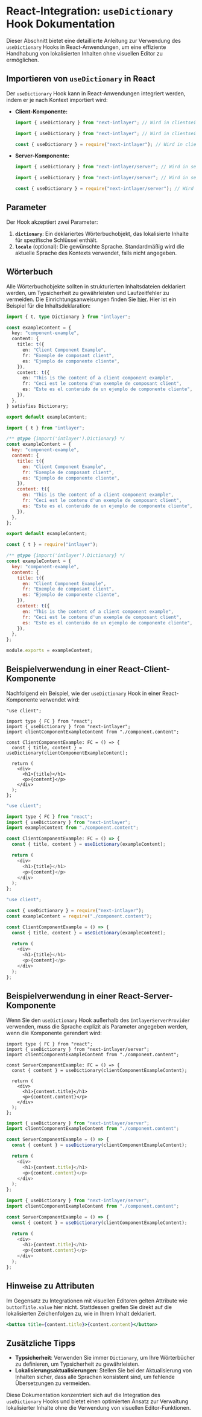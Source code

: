 # React-Integration: `useDictionary` Hook Dokumentation

Dieser Abschnitt bietet eine detaillierte Anleitung zur Verwendung des `useDictionary` Hooks in React-Anwendungen, um eine effiziente Handhabung von lokalisierten Inhalten ohne visuellen Editor zu ermöglichen.

## Importieren von `useDictionary` in React

Der `useDictionary` Hook kann in React-Anwendungen integriert werden, indem er je nach Kontext importiert wird:

- **Client-Komponente:**

  ```typescript codeFormat="typescript"
  import { useDictionary } from "next-intlayer"; // Wird in clientseitigen React-Komponenten verwendet
  ```

  ```javascript codeFormat="esm"
  import { useDictionary } from "next-intlayer"; // Wird in clientseitigen React-Komponenten verwendet
  ```

  ```javascript codeFormat="commonjs"
  const { useDictionary } = require("next-intlayer"); // Wird in clientseitigen React-Komponenten verwendet
  ```

- **Server-Komponente:**

  ```typescript codeFormat="typescript"
  import { useDictionary } from "next-intlayer/server"; // Wird in serverseitigen React-Komponenten verwendet
  ```

  ```javascript codeFormat="esm"
  import { useDictionary } from "next-intlayer/server"; // Wird in serverseitigen React-Komponenten verwendet
  ```

  ```javascript codeFormat="commonjs"
  const { useDictionary } = require("next-intlayer/server"); // Wird in serverseitigen React-Komponenten verwendet
  ```

## Parameter

Der Hook akzeptiert zwei Parameter:

1. **`dictionary`**: Ein deklariertes Wörterbuchobjekt, das lokalisierte Inhalte für spezifische Schlüssel enthält.
2. **`locale`** (optional): Die gewünschte Sprache. Standardmäßig wird die aktuelle Sprache des Kontexts verwendet, falls nicht angegeben.

## Wörterbuch

Alle Wörterbuchobjekte sollten in strukturierten Inhaltsdateien deklariert werden, um Typsicherheit zu gewährleisten und Laufzeitfehler zu vermeiden. Die Einrichtungsanweisungen finden Sie [hier](https://github.com/aymericzip/intlayer/blob/main/docs/de/dictionary/get_started.md). Hier ist ein Beispiel für die Inhaltsdeklaration:

```typescript fileName="component.content.ts" codeFormat="typescript"
import { t, type Dictionary } from "intlayer";

const exampleContent = {
  key: "component-example",
  content: {
    title: t({
      en: "Client Component Example",
      fr: "Exemple de composant client",
      es: "Ejemplo de componente cliente",
    }),
    content: t({
      en: "This is the content of a client component example",
      fr: "Ceci est le contenu d'un exemple de composant client",
      es: "Este es el contenido de un ejemplo de componente cliente",
    }),
  },
} satisfies Dictionary;

export default exampleContent;
```

```javascript fileName="component.content.mjs" contentDeclarationFormat="esm"
import { t } from "intlayer";

/** @type {import('intlayer').Dictionary} */
const exampleContent = {
  key: "component-example",
  content: {
    title: t({
      en: "Client Component Example",
      fr: "Exemple de composant client",
      es: "Ejemplo de componente cliente",
    }),
    content: t({
      en: "This is the content of a client component example",
      fr: "Ceci est le contenu d'un exemple de composant client",
      es: "Este es el contenido de un ejemplo de componente cliente",
    }),
  },
};

export default exampleContent;
```

```javascript fileName="component.content.cjs" contentDeclarationFormat="commonjs"
const { t } = require("intlayer");

/** @type {import('intlayer').Dictionary} */
const exampleContent = {
  key: "component-example",
  content: {
    title: t({
      en: "Client Component Example",
      fr: "Exemple de composant client",
      es: "Ejemplo de componente cliente",
    }),
    content: t({
      en: "This is the content of a client component example",
      fr: "Ceci est le contenu d'un exemple de composant client",
      es: "Este es el contenido de un ejemplo de componente cliente",
    }),
  },
};

module.exports = exampleContent;
```

## Beispielverwendung in einer React-Client-Komponente

Nachfolgend ein Beispiel, wie der `useDictionary` Hook in einer React-Komponente verwendet wird:

```tsx fileName="ClientComponentExample.tsx" codeFormat="typescript"
"use client";

import type { FC } from "react";
import { useDictionary } from "next-intlayer";
import clientComponentExampleContent from "./component.content";

const ClientComponentExample: FC = () => {
  const { title, content } = useDictionary(clientComponentExampleContent);

  return (
    <div>
      <h1>{title}</h1>
      <p>{content}</p>
    </div>
  );
};
```

```javascript fileName="ClientComponentExample.mjs" codeFormat="esm"
"use client";

import type { FC } from "react";
import { useDictionary } from "next-intlayer";
import exampleContent from "./component.content";

const ClientComponentExample: FC = () => {
  const { title, content } = useDictionary(exampleContent);

  return (
    <div>
      <h1>{title}</h1>
      <p>{content}</p>
    </div>
  );
};
```

```javascript fileName="ClientComponentExample.cjs" codeFormat="commonjs"
"use client";

const { useDictionary } = require("next-intlayer");
const exampleContent = require("./component.content");

const ClientComponentExample = () => {
  const { title, content } = useDictionary(exampleContent);

  return (
    <div>
      <h1>{title}</h1>
      <p>{content}</p>
    </div>
  );
};
```

## Beispielverwendung in einer React-Server-Komponente

Wenn Sie den `useDictionary` Hook außerhalb des `IntlayerServerProvider` verwenden, muss die Sprache explizit als Parameter angegeben werden, wenn die Komponente gerendert wird:

```tsx fileName="ServerComponentExample.tsx" codeFormat="typescript"
import type { FC } from "react";
import { useDictionary } from "next-intlayer/server";
import clientComponentExampleContent from "./component.content";

const ServerComponentExample: FC = () => {
  const { content } = useDictionary(clientComponentExampleContent);

  return (
    <div>
      <h1>{content.title}</h1>
      <p>{content.content}</p>
    </div>
  );
};
```

```javascript fileName="ServerComponentExample.mjs" codeFormat="esm"
import { useDictionary } from "next-intlayer/server";
import clientComponentExampleContent from "./component.content";

const ServerComponentExample = () => {
  const { content } = useDictionary(clientComponentExampleContent);

  return (
    <div>
      <h1>{content.title}</h1>
      <p>{content.content}</p>
    </div>
  );
};
```

```javascript fileName="ServerComponentExample.cjs" codeFormat="commonjs"
import { useDictionary } from "next-intlayer/server";
import clientComponentExampleContent from "./component.content";

const ServerComponentExample = () => {
  const { content } = useDictionary(clientComponentExampleContent);

  return (
    <div>
      <h1>{content.title}</h1>
      <p>{content.content}</p>
    </div>
  );
};
```

## Hinweise zu Attributen

Im Gegensatz zu Integrationen mit visuellen Editoren gelten Attribute wie `buttonTitle.value` hier nicht. Stattdessen greifen Sie direkt auf die lokalisierten Zeichenfolgen zu, wie in Ihrem Inhalt deklariert.

```jsx
<button title={content.title}>{content.content}</button>
```

## Zusätzliche Tipps

- **Typsicherheit**: Verwenden Sie immer `Dictionary`, um Ihre Wörterbücher zu definieren, um Typsicherheit zu gewährleisten.
- **Lokalisierungsaktualisierungen**: Stellen Sie bei der Aktualisierung von Inhalten sicher, dass alle Sprachen konsistent sind, um fehlende Übersetzungen zu vermeiden.

Diese Dokumentation konzentriert sich auf die Integration des `useDictionary` Hooks und bietet einen optimierten Ansatz zur Verwaltung lokalisierter Inhalte ohne die Verwendung von visuellen Editor-Funktionen.
